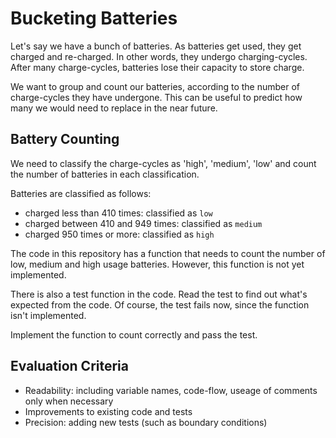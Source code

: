 # Bucketing Batteries

Let's say we have a bunch of batteries. 
As batteries get used, they get charged and re-charged. In other words, they undergo charging-cycles.
After many charge-cycles, batteries lose their capacity to store charge.

We want to group and count our batteries, according to the number of charge-cycles they have undergone. This can be useful to predict how many we would need to replace in the near future.

## Battery Counting

We need to classify the charge-cycles as 'high', 'medium', 'low'
and count the number of batteries in each classification.

Batteries are classified as follows:

- charged less than 410 times: classified as `low`
- charged between 410 and 949 times: classified as `medium`
- charged 950 times or more: classified as `high`

The code in this repository has a function that needs to count the number of low, medium and high usage batteries. However, this function is not yet implemented.

There is also a test function in the code.
Read the test to find out what's expected from the code.
Of course, the test fails now, since the function isn't implemented.

Implement the function to count correctly and pass the test.

## Evaluation Criteria

- Readability: including variable names, code-flow, useage of comments only when necessary
- Improvements to existing code and tests
- Precision: adding new tests (such as boundary conditions)

